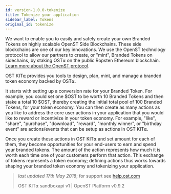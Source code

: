 ```yaml
---
id: version-1.0.0-tokenize
title: Tokenize your application
sidebar_label: Tokens
original_id: tokenize
---
```


We want to enable you to easily and safely create your own Branded Tokens on highly scalable OpenST Side Blockchains. These side blockchains are one of our key innovations. We use the OpenST technology protocol to allow our partners to create, or "mint", Branded Tokens on sidechains, by staking OST⍺ on the public Ropsten Ethereum blockchain. [<u>Learn more about the OpenST protocol</u>](https://github.com/OpenSTFoundation/openst-platform/blob/master/CHANGELOG.md).

OST KIT⍺ provides you tools to design, plan, mint, and manage a branded token economy backed by OST⍺.

It starts with setting up a conversion rate for your Branded Token. For example, you could set one $OST to be worth 10 Branded Tokens and then stake a total 10 $OST, thereby creating the initial total pool of 100 Branded Tokens, for your token economy. You can then create as many actions as you like to address the core user actions in your application that you would like to reward or incentivize in your token economy. For example, "like", "share", "purchase", "download", "reward", "monthly winner", or "birthday event" are actions/events that can be setup as actions in OST KIT⍺.

Once you create these actions in OST KIT⍺ and set amount for each of them, they become opportunities for your end-users to earn and spend your branded tokens. The amount of the action represents how much it is worth each time one of your customers perform that action. This exchange of tokens represents a token economy; defining actions thus works towards shaping your branded token economy and tokenizing your application.


>_last updated 17th May 2018_; for support see [help.ost.com](https://help.ost.com/support/home)
>
> OST KIT⍺ sandboxapi v1 | OpenST Platform v0.9.2
